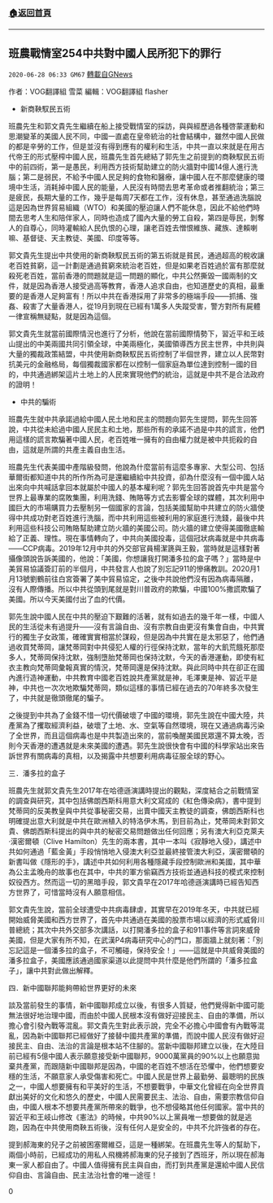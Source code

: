 ###  [:house:返回首頁](https://github.com/ourhimalayas/txt)
---

## 班農戰情室254中共對中國人民所犯下的罪行
`2020-06-28 06:33 GM67` [轉載自GNews](https://gnews.org/zh-hant/248078/)

作者：VOG翻譯組 雪菜    編輯：VOG翻譯組 flasher



- 新商鞅馭民五術


班農先生和郭文貴先生繼續在船上接受戰情室的採訪，與與經歷過各種啓蒙運動和思潮變革的美國人民不同，中國一直處在皇帝統治的社會結構中，雖然中國人民做的都是辛勞的工作，但是並沒有得到應有的權利和生活，中共一直以來就是在用古代帝王的形式壓榨中國人民，班農先生首先總結了郭先生之前提到的商鞅馭民五術中的前四術，第一是愚民，利用西方技術幫助建立的防火牆對中國14億人進行洗腦；第二是弱民，不給予中國人民足夠的食物和醫療，讓中國人在不那麼健康的環境中生活，消耗掉中國人民的能量，人民沒有時間去思考革命或者推翻統治；第三是疲民，長期大量的工作，幾乎是每周7天都在工作，沒有休息，甚至通過洗腦說這是因為世界貿易組織（WTO）和美國的壓迫讓人們不能休息，因此不給他們時間去思考人生和陪伴家人，同時也造成了國內大量的勞工自殺，第四是辱民，剝奪人的自尊心，同時灌輸給人民仇恨的心理，讓老百姓去憎恨維族、藏族、達賴喇嘛、基督徒、天主教徒、美國、印度等等。

郭文貴先生提出中共使用的新商鞅馭民五術的第五術就是貧民，通過超高的稅收讓老百姓貧窮，這一計劃是通過貧窮來統治老百姓，但是如果老百姓過於富有那麼就殺死老百姓，當前香港的問題就是這一問題的顯化，中共公然撕毀一國兩制的文件，就是因為香港人接受過高等教育，香港人追求自由，也知道歷史的真相，最重要的是香港人足夠富有！所以中共在香港採用了非常多的極端手段——抓捕、強姦、殺害了大量香港人，從19月到現在已經有1萬多人失蹤受害，警方對所有屍體一律宣稱無疑點，就是因為這個。

郭文貴先生就當前國際情況也進行了分析，他說在當前國際情勢下，習近平和王岐山提出的中美兩國共同引領全球，中美兩極化，美國領導西方民主世界，中共則與大量的獨裁政策結盟，中共使用新商鞅馭民五術控制了半個世界，建立以人民幣對抗美元的金融格局，每個獨裁國家都在以控制一個家庭為單位達到控制一國的目的，中共通過綁架這片土地上的人民來實現他們的統治，這就是中共不是合法政府的證明！

- 中共的騙術


班農先生就中共承諾過給中國人民土地和民主的問題向郭先生提問，郭先生回答說，中共從未給過中國人民民主和土地，那些所有的承諾不過是中共的謊言，他們用這樣的謊言欺騙著中國人民，老百姓唯一擁有的自由權力就是被中共扼殺的自由，這就是所謂的共產主義自由生活。

班農先生代表美國中產階級發問，他說為什麼當前有這麼多專家、大型公司、包括華爾街都知道中共的所作所為可是還繼續給中共投資，卻為什麼沒有一個中國人站出來向中共喊話拿回本就屬於中國人的基本權利呢？郭先生回答說首先中共是當今世界上最專業的腐敗集團，利用洗錢、賄賂等方式去影響全球的媒體，其次利用中國巨大的市場購買力去壓制另一個國家的言論，包括美國幫助中共建立的防火牆使得中共成功對老百姓進行洗腦，而中共利用這些被利用的家庭進行洗錢，最後中共利用這些科技公司賄賂幫助建立防火牆的美國公司。防火牆的建立使得美國徹底輸給了正義、理性。現在事情轉向了，中共向美國投毒，這個冠狀病毒就是中共病毒——CCP病毒。2019年12月中共的外交部官員楊潔篪與王毅，當時就是這樣對著攝像頭說告訴美國的，他說：「美國，你想讓我打開潘多拉的盒子嗎？」當時是中美貿易協議簽訂前的半個月，中共發言人也說了別忘記911的慘痛教訓。2020月1月13號劉鶴前往白宮簽署了美中貿易協定，之後中共說他們沒有因為病毒隔離，沒有人際傳播。所以中共從頭到尾就是對川普政府的欺騙，中國100%撒謊欺騙了美國。所以今天美國付出了血的代價。

郭先生說中國人民在中共的壓迫下艱難的活著，就有如過去的幾千年一樣，中國人民的生活從未有過提升——沒有言論自由、沒有宗教自由更沒有集會自由，中共實行的獨生子女政策，確確實實相當於謀殺，但是因為中共實在是太邪惡了，他們通過收買梵蒂岡，讓梵蒂岡對中共侵犯人權的行徑保持沈默，當年的大飢荒餓死那麼多人，梵蒂岡保持沈默，強制墮胎梵蒂岡也保持沈默，今天的香港運動，即使有紅衣主教向梵蒂岡彙報真實的情況，梵蒂岡還是保持沈默。與此同時中共在卻正在國內進行造神運動，中共教育中國老百姓說共產黨就是神，毛澤東是神、習近平是神，中共也一次次地欺騙梵蒂岡，類似這樣的事情已經在過去的70年終多次發生了，中共就是徹頭徹尾的騙子。

之後提到中共為了金錢不惜一切代價破壞了中國的環境，郭先生說在中國大陸，共產黨為了攫取經濟利益，破壞了土地、水、空氣等自然環境，現在又通過病毒污染了全世界，而且這個病毒也是中共製造出來的，當前喚醒美國民眾還不算太晚，否則今天香港的遭遇就是未來美國的遭遇。郭先生說很快會有中國的科學家站出來告訴世界有關病毒的真相，以及揭露中共想要利用病毒征服全球的野心。

三．潘多拉的盒子

班農先生就郭文貴先生2017年在哈德遜演講時提出的觀點，深度結合之前戰情室的調查與研究，其中包括佛朗西斯科用意大利文寫成的《紅色傳染病》，書中提到梵蒂岡的反美教皇與中共從事秘密交易，出賣中國天主教徒的調查，佛朗西斯科也明確提出意大利就是中共在歐洲植入的特洛伊木馬，到目前為止，梵蒂岡未對郭文貴、佛朗西斯科提出的與中共的秘密交易問題做出任何回應；另有澳大利亞克萊夫·漢密爾頓（Clive Hamilton）先生的兩本書，其中一本叫《寂靜地入侵》，講述中共如何通過「藍金黃」手段悄悄地入侵澳大利亞並最終接管澳大利亞，漢密爾頓的新書叫做《隱形的手》，講述中共如何利用各種隱藏手段控制歐洲和美國，其中華為公主孟晚舟的故事也在其中，中共的軍方偷竊西方技術並通過科技的模式來控制奴役西方。然而這一切的黑暗手段，郭文貴早在2017年哈德遜演講時已經告知西方世界了，可惜當時沒有人願意相信。

郭文貴先生說，當前全球遭受中共病毒肆虐，其實早在2019年冬天，中共就已經開始威脅美國和西方世界了，首先中共通過在美國的股票市場以經濟的形式威脅川普總統；其次中共外交部多次講話，以打開潘多拉的盒子和911事件等言詞來威脅美國，但是大家有所不知，在武漢P4病毒研究中心的門口，那面牆上就刻著：「別忘記這是一個潘多拉的盒子，不可觸碰，保持安全！」——這就是中共威脅美國的潘多拉盒子，美國應該通過國家渠道以此提問中共什麼是他們所謂的「潘多拉盒子」，讓中共對此做出解釋。

四．新中國聯邦能夠帶給世界更好的未來

談及當前發生的事情，新中國聯邦成立以後，有很多人質疑，他們覺得新中國可能無法很好地治理中國，而由於中國人民根本沒有做好迎接民主、自由的準備，所以擔心會引發內戰等混亂。郭文貴先生對此表示說，完全不必擔心中國會有內戰等混亂，因為新中國聯邦已經做好了接替中國共產黨的準備，而說中國人民沒有做好迎接民主、自由、法治的言論是根本站不住腳的。當新中國聯邦建立以後，在大陸目前已經有5億中國人表示願意接受新中國聯邦，9000萬黨員的90%以上也願意拋棄共產黨，而跟隨新中國聯邦是因為，中國的老百姓不想活在恐懼中，他們想要安穩的生活，不願意家人承受傷害和死亡。中國人民是世界上最勤勞、最聰明的民族之一，中國人想要擁有和平美好的生活，不想要戰爭，中華文化曾經在向全世界貢獻出美好的文化和悠久的歷史，中國人民需要民主、法治、自由，需要宗教信仰自由，中國人根本不想要共產黨所帶來的戰爭，也不想侵略其他任何國家。當中共的習近平和王岐山修改《憲法》的時候，中共90%以上黨員唯一想要做的就是逃跑，因為在中共使用商鞅五術後，沒有任何人是安全的，中共不允許強者的存在。

提到郝海東的兒子之前被困塞爾維亞，這是一種綁架。在班農先生等人的幫助下，兩個小時前，已經成功的用私人飛機將郝海東的兒子接到了西班牙，所以現在郝海東一家人都自由了。中國人值得擁有民主與自由，而打到共產黨是還給中國人民信仰自由、言論自由、民主法治社會的唯一途徑！

0
